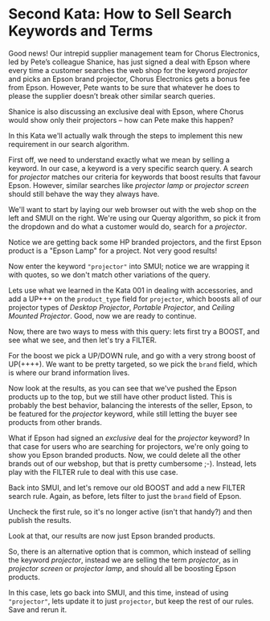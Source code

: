 # Second Kata: How to Sell Search Keywords and Terms

Good news! Our intrepid supplier management team for Chorus Electronics, led by Pete’s colleague Shanice, has just signed a deal with Epson where every time a customer searches the web shop for the keyword _projector_ and picks an Epson brand projector, Chorus Electronics gets a bonus fee from Epson. However, Pete wants to be sure that whatever he does to please the supplier doesn’t break other similar search queries.

Shanice is also discussing an exclusive deal with Epson, where Chorus would show only their projectors – how can Pete make this happen?

In this Kata we'll actually walk through the steps to implement this new requirement in our search algorithm.

First off, we need to understand exactly what we mean by selling a keyword.  In our case, a keyword is a very specific search query.  A search for _projector_ matches our criteria for keywords that boost results that favour Epson.   However, similar searches like _projector lamp_ or _projector screen_ should still behave the way they always have.  

We'll want to start by laying our web browser out with the web shop on the left and SMUI on the right.  We're using our Querqy algorithm, so pick it from the dropdown and do what a customer would do, search for a _projector_.

Notice we are getting back some HP branded projectors, and the first Epson product is a "Epson Lamp" for a project.  Not very good results!

Now enter the keyword `"projector"` into SMUI; notice we are wrapping it with quotes, so we don't match other variations of the query.

Lets use what we learned in the Kata 001 in dealing with accessories, and add a UP+++ on the `product_type` field for `projector`, which boosts all of our projector types of _Desktop Projector_, _Portable Projector_, and _Ceiling Mounted Projector_.  Good, now we are ready to continue.


Now, there are two ways to mess with this query:  lets first try a BOOST, and see what we see, and then let's try a FILTER.


For the boost we pick a UP/DOWN rule, and go with a very strong boost of UP(++++).  We want to be pretty targeted, so we pick the `brand` field, which is where our brand information lives.

Now look at the results, as you can see that we've pushed the Epson products up to the top, but we still have other product listed.   This is probably the best behavior, balancing the interests of the seller, Epson, to be featured for the _projector_ keyword, while still letting the buyer see products from other brands.

What if Epson had signed an *exclusive* deal for the _projector_ keyword?  In that case for users who are searching for projectors, we're only going to show you Epson branded products.  Now, we could delete all the other brands out of our webshop, but that is pretty cumbersome ;-).   Instead, lets play with the FILTER rule to deal with this use case.

Back into SMUI, and let's remove our old BOOST and add a new FILTER search rule.  Again, as before, lets filter to just the `brand` field of Epson.

Uncheck the first rule, so it's no longer active (isn't that handy?) and then publish the results.

Look at that, our results are now just Epson branded products.   

So, there is an alternative option that is common, which instead of selling the keyword _projector_, instead we are selling the term _projector_, as in _projector screen_ or _projector lamp_, and should all be boosting Epson products.

In this case, lets go back into SMUI, and this time, instead of using `"projector"`, lets update it to just `projector`, but keep the rest of our rules.  Save and rerun it.
